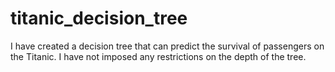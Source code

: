 # titanic_decision_tree
I have created a decision tree that can predict the survival of passengers on the Titanic. I have not imposed any restrictions on the depth of the tree.
